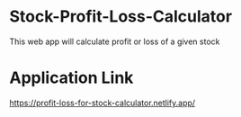 # Stock-Profit-Loss-Calculator

  This web app will calculate profit or loss of a given stock

# Application Link
  https://profit-loss-for-stock-calculator.netlify.app/
